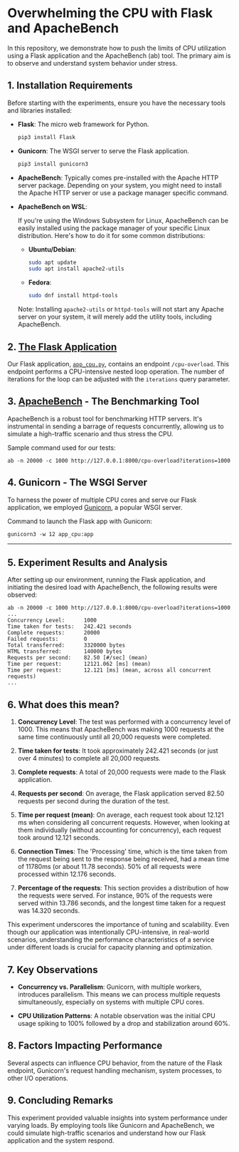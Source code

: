 # Overwhelming the CPU with Flask and ApacheBench

In this repository, we demonstrate how to push the limits of CPU utilization using a Flask application and the ApacheBench (ab) tool. The primary aim is to observe and understand system behavior under stress.

## 1. Installation Requirements

Before starting with the experiments, ensure you have the necessary tools and libraries installed:

- **Flask**: The micro web framework for Python.
  
  ```bash
  pip3 install Flask
  ```

- **Gunicorn**: The WSGI server to serve the Flask application.
  
  ```bash
  pip3 install gunicorn3
  ```

- **ApacheBench**: Typically comes pre-installed with the Apache HTTP server package. Depending on your system, you might need to install the Apache HTTP server or use a package manager specific command.

- **ApacheBench on WSL**:

  If you're using the Windows Subsystem for Linux, ApacheBench can be easily installed using the package manager of your specific Linux distribution. Here's how to do it for some common distributions:

  - **Ubuntu/Debian**:

    ```bash
    sudo apt update
    sudo apt install apache2-utils
    ```

  - **Fedora**:

    ```bash
    sudo dnf install httpd-tools
    ```

  Note: Installing `apache2-utils` or `httpd-tools` will not start any Apache server on your system, it will merely add the utility tools, including ApacheBench.

## 2. [The Flask Application](https://github.com/anoop-patil/Overwhelm-Local/blob/main/app_cpu.py)

Our Flask application, [`app_cpu.py`](https://github.com/anoop-patil/Overwhelm-Local/blob/main/app_cpu.py), contains an endpoint `/cpu-overload`. This endpoint performs a CPU-intensive nested loop operation. The number of iterations for the loop can be adjusted with the `iterations` query parameter.

## 3. [ApacheBench](https://httpd.apache.org/docs/2.4/programs/ab.html) - The Benchmarking Tool

ApacheBench is a robust tool for benchmarking HTTP servers. It's instrumental in sending a barrage of requests concurrently, allowing us to simulate a high-traffic scenario and thus stress the CPU.

Sample command used for our tests:

```
ab -n 20000 -c 1000 http://127.0.0.1:8000/cpu-overload?iterations=1000
```

## 4. Gunicorn - The WSGI Server

To harness the power of multiple CPU cores and serve our Flask application, we employed [Gunicorn](https://gunicorn.org/), a popular WSGI server.

Command to launch the Flask app with Gunicorn:

```
gunicorn3 -w 12 app_cpu:app
```

---

## 5. Experiment Results and Analysis

After setting up our environment, running the Flask application, and initiating the desired load with ApacheBench, the following results were observed:

```
ab -n 20000 -c 1000 http://127.0.0.1:8000/cpu-overload?iterations=1000
...
Concurrency Level:      1000
Time taken for tests:   242.421 seconds
Complete requests:      20000
Failed requests:        0
Total transferred:      3320000 bytes
HTML transferred:       140000 bytes
Requests per second:    82.50 [#/sec] (mean)
Time per request:       12121.062 [ms] (mean)
Time per request:       12.121 [ms] (mean, across all concurrent requests)
...
```

## 6. What does this mean?

1. **Concurrency Level**: The test was performed with a concurrency level of 1000. This means that ApacheBench was making 1000 requests at the same time continuously until all 20,000 requests were completed.

2. **Time taken for tests**: It took approximately 242.421 seconds (or just over 4 minutes) to complete all 20,000 requests.

3. **Complete requests**: A total of 20,000 requests were made to the Flask application.

4. **Requests per second**: On average, the Flask application served 82.50 requests per second during the duration of the test.

5. **Time per request (mean)**: On average, each request took about 12.121 ms when considering all concurrent requests. However, when looking at them individually (without accounting for concurrency), each request took around 12.121 seconds.

6. **Connection Times**: The 'Processing' time, which is the time taken from the request being sent to the response being received, had a mean time of 11780ms (or about 11.78 seconds). 50% of all requests were processed within 12.176 seconds.

7. **Percentage of the requests**: This section provides a distribution of how the requests were served. For instance, 90% of the requests were served within 13.786 seconds, and the longest time taken for a request was 14.320 seconds.

This experiment underscores the importance of tuning and scalability. Even though our application was intentionally CPU-intensive, in real-world scenarios, understanding the performance characteristics of a service under different loads is crucial for capacity planning and optimization.

## 7. Key Observations

- **Concurrency vs. Parallelism**: Gunicorn, with multiple workers, introduces parallelism. This means we can process multiple requests simultaneously, especially on systems with multiple CPU cores.

- **CPU Utilization Patterns**: A notable observation was the initial CPU usage spiking to 100% followed by a drop and stabilization around 60%.

## 8. Factors Impacting Performance

Several aspects can influence CPU behavior, from the nature of the Flask endpoint, Gunicorn's request handling mechanism, system processes, to other I/O operations. 

## 9. Concluding Remarks

This experiment provided valuable insights into system performance under varying loads. By employing tools like Gunicorn and ApacheBench, we could simulate high-traffic scenarios and understand how our Flask application and the system respond.

